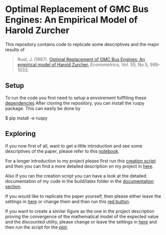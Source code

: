 # Optimal Replacement of GMC Bus Engines: An Empirical Model of Harold Zurcher

This repository contains code to replicate some descriptives and the major results of
> Rust, J. (1987). [Optimal Replacement of GMC Bus Engines: An empirical model of Harold Zurcher.](https://doi.org/10.2307/1911259) *Econometrica*, Vol. 55, No.5, 999-1033.

Setup
-----
To run the code you first need to setup a envoirement fulffiling these [dependencies](https://github.com/OpenSourceEconomics/ruspy/blob/master/environment.yml)
After cloning the repository, you can install the ruspy package. This can easily be done by

  $ pip install -e ruspy

Exploring
---------
If you now first of all, want to get a little introduction and see some descriptives of the paper, please refer to this [notebook](https://github.com/OpenSourceEconomics/ruspy/blob/master/replicate%20descriptives.ipynb).

For a longer introduction to my project please first run this [creation script](https://github.com/OpenSourceEconomics/ruspy/blob/master/create_project.py) and then you can find a more detailed description on my project in [here](https://github.com/OpenSourceEconomics/ruspy/tree/master/promotion/project_description).

Also if you ran the creation script you can have a look at the detailed documentation of my code in the build/latex folder in the [documentation section](https://github.com/OpenSourceEconomics/ruspy/tree/master/documentation).

If you would like to replicate the paper yourself, then please either leave the settings in [here](https://github.com/OpenSourceEconomics/ruspy/blob/master/promotion/replication/init_replication.yml) or change them and then run this [red button](https://github.com/OpenSourceEconomics/ruspy/blob/master/promotion/replication/red_button_replication.py).

If you want to create a similar figure as the one in the project description proving the convergence of the mathematical model of the expected value and the discounted utility, please change or leave the settings in [here](https://github.com/OpenSourceEconomics/ruspy/blob/master/promotion/simulation/init.yml) and then run the script for the [plot](https://github.com/OpenSourceEconomics/ruspy/blob/master/promotion/simulation/figure_1.py).
